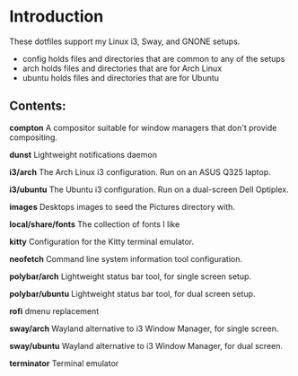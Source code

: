 # Introduction
These dotfiles support my Linux i3, Sway, and GNONE setups.

* config holds files and directories that are common to any of the setups
* arch holds files and directories that are for Arch Linux
* ubuntu holds files and directories that are for Ubuntu

## Contents:

**compton**
A compositor suitable for window managers that don't provide compositing.

**dunst**
Lightweight notifications daemon

**i3/arch**
The Arch Linux i3 configuration. Run on an ASUS Q325 laptop.

**i3/ubuntu**
The Ubuntu i3 configuration. Run on a dual-screen Dell Optiplex.

**images**
Desktops images to seed the Pictures directory with.

**local/share/fonts**
The collection of fonts I like

**kitty**
Configuration for the Kitty terminal emulator.

**neofetch**
Command line system information tool configuration.

**polybar/arch**
Lightweight status bar tool, for single screen setup.

**polybar/ubuntu**
Lightweight status bar tool, for dual screen setup.

**rofi**
dmenu replacement

**sway/arch**
Wayland alternative to i3 Window Manager, for single screen.

**sway/ubuntu**
Wayland alternative to i3 Window Manager, for dual screen.

**terminator**
Terminal emulator

